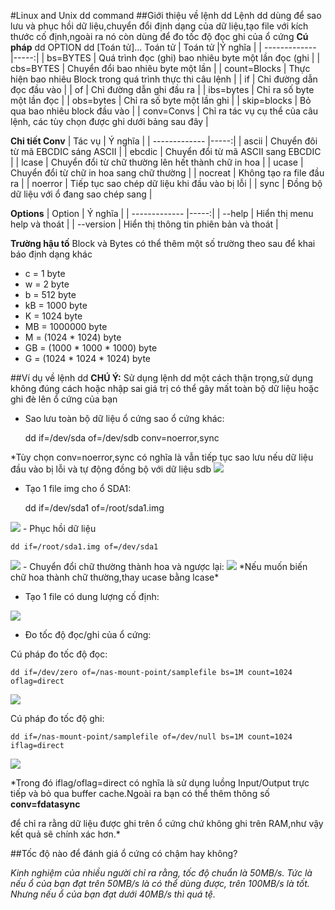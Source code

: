 #Linux and Unix dd command
##Giới thiệu về lệnh dd
Lệnh dd dùng để sao lưu và phục hồi dữ liệu,chuyển đổi định dạng của dữ liệu,tạo file với kích thước cố định,ngoài ra nó còn dùng để đo tốc độ đọc ghi của ổ cứng
**Cú pháp**
    dd OPTION 
    dd [Toán tử]...
Toán tử
| Toán tử |Ý nghĩa |
| ------------- |-----:|
| bs=BYTES | Quá trình đọc (ghi) bao nhiêu byte một lần đọc (ghi |
| cbs=BYTES |  Chuyển đổi bao nhiêu byte một lần |
| count=Blocks | Thực hiện bao nhiêu Block trong quá trình thực thi câu lệnh |
| if | Chỉ đường dẫn đọc đầu vào |
| of | Chỉ đường dẫn ghi đầu ra |
| ibs=bytes | Chỉ ra số byte một lần đọc |
| obs=bytes | Chỉ ra số byte một lần ghi |
| skip=blocks | Bỏ qua bao nhiêu block đầu vào |
| conv=Convs | Chỉ ra tác vụ cụ thể của câu lệnh, các tùy chọn được ghi dưới bảng sau đây |

**Chi tiết Conv**
| Tác vụ | Ý nghĩa |
| ------------- |-----:|
| ascii | Chuyển đôi từ mã EBCDIC sáng ASCII |
| ebcdic | Chuyển đổi từ mã ASCII sang EBCDIC |
| lcase | Chuyển đổi từ chữ thường lên hết thành chữ in hoa |
| ucase | Chuyển đổi từ chữ in hoa sang chữ thường |
| nocreat | Không tạo ra file đầu ra |
| noerror | Tiếp tục sao chép dữ liệu khi đầu vào bị lỗi |
| sync | Đồng bộ dữ liệu với ổ đang sao chép sang |

**Options**
| Option | Ý nghĩa |
| ------------- |-----:|
| --help | Hiển thị menu help và thoát |
| --version | Hiển thị thông tin phiên bản và thoát |

**Trường hậu tố**
Block và Bytes có thể thêm một số trường theo sau để khai báo định dạng khác
- c = 1 byte
- w = 2 byte
- b = 512 byte
- kB = 1000 byte
- K = 1024 byte
- MB = 1000000 byte
- M = (1024 * 1024) byte
- GB = (1000 * 1000 * 1000) byte
- G = (1024 * 1024 * 1024) byte

##Ví dụ về lệnh dd
**CHÚ Ý:** Sử dụng lệnh dd một cách thận trọng,sử dụng không đúng cách hoặc nhập sai giá trị có thể gây mất toàn bộ dữ liệu hoặc ghi đè lên ổ cứng của bạn

- Sao lưu toàn bộ dữ liệu ổ cứng sao ổ cứng khác:
 
    dd if=/dev/sda of=/dev/sdb conv=noerror,sync

*Tùy chọn conv=noerror,sync có nghĩa là vẫn tiếp tục sao lưu nếu dữ liệu đầu vào bị lỗi và tự động đồng bộ với dữ liệu sdb
<img src="http://i.imgur.com/Z5QQDOa.png">
- Tạo 1 file img cho ổ SDA1:
 
    dd if=/dev/sda1 of=/root/sda1.img
<img src="http://i.imgur.com/itpQEdW.png">
- Phục hồi dữ liệu
 
    dd if=/root/sda1.img of=/dev/sda1
<img src="http://i.imgur.com/jdIBQYN.png">
- Chuyển đổi chữ thường thành hoa và ngược lại:
 
<img src="http://i.imgur.com/4Dv91QD.png">
*Nếu muốn biến chữ hoa thành chữ thường,thay ucase bằng lcase*

- Tạo 1 file có dung lượng cố định:

<img src="http://i.imgur.com/er6sjjc.png">

- Đo tốc độ đọc/ghi của ổ cứng:

Cú pháp đo tốc độ đọc:

    dd if=/dev/zero of=/nas-mount-point/samplefile bs=1M count=1024 oflag=direct
    
<img src="http://i.imgur.com/ZRkCsip.png">

Cú pháp đo tốc độ ghi:

    dd if=/nas-mount-point/samplefile of=/dev/null bs=1M count=1024 iflag=direct
    
<img src="http://i.imgur.com/32N1ARz.png">

*Trong đó iflag/oflag=direct có nghĩa là sử dụng luồng Input/Output trực tiếp và bỏ qua buffer cache.Ngoài ra bạn có thể thêm thông số **conv=fdatasync**

để chỉ ra rằng dữ liệu được ghi trên ổ cứng chứ không ghi trên RAM,như vậy kết quả sẽ chính xác hơn.*

##Tốc độ nào để đánh giá ổ cứng có chậm hay không?

*Kinh nghiệm của nhiều người chỉ ra rằng, tốc độ chuẩn là 50MB/s.
Tức là nếu ổ của bạn đạt trên 50MB/s là có thể dùng được, trên 100MB/s là tốt.
Nhưng nếu ổ của bạn đạt dưới 40MB/s thì quá tệ.*
